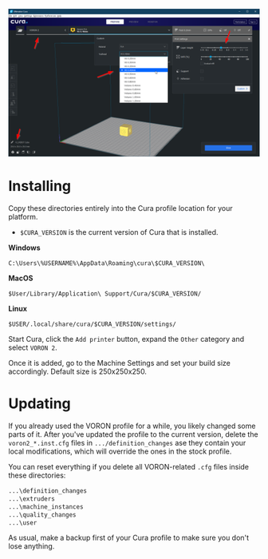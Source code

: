 ![](cura_profiles.png)

Installing
==========

Copy these directories entirely into the Cura profile location for your platform.

* `$CURA_VERSION` is the current version of Cura that is installed.

**Windows**
```
C:\Users\%USERNAME%\AppData\Roaming\cura\$CURA_VERSION\
```

**MacOS**
```
$User/Library/Application\ Support/Cura/$CURA_VERSION/
```

**Linux**
```
$USER/.local/share/cura/$CURA_VERSION/settings/
```


Start Cura, click the `Add printer` button, expand the `Other` category and select `VORON 2`.

Once it is added, go to the Machine Settings and set your build size accordingly. Default size is 250x250x250.

Updating
========

If you already used the VORON profile for a while, you likely changed some parts of it. After you've updated the profile to the current version, delete the `voron2_*.inst.cfg` files in `.../definition_changes` ase they contain your local modifications, which will override the ones in the stock profile.

You can reset everything if you delete all VORON-related `.cfg` files inside these directories:
```
...\definition_changes
...\extruders
...\machine_instances
...\quality_changes
...\user
```

As usual, make a backup first of your Cura profile to make sure you don't lose anything.